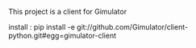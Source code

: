 This project is a client for Gimulator

install : pip install -e git://github.com/Gimulator/client-python.git#egg=gimulator-client
